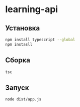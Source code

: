 # learning-api

## Установка

```bash
npm install typescript --global
npm instasll
```

## Сборка

```bash
tsc
```

## Запуск

```bash
node dist/app.js
```